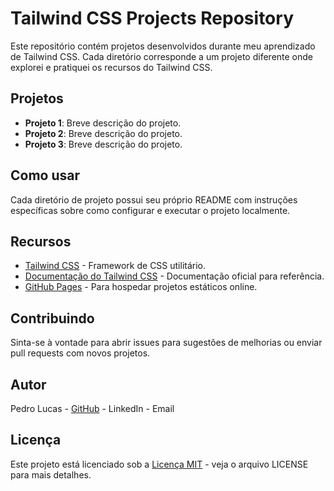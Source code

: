 # Tailwind CSS Projects Repository

Este repositório contém projetos desenvolvidos durante meu aprendizado de Tailwind CSS. Cada diretório corresponde a um projeto diferente onde explorei e pratiquei os recursos do Tailwind CSS.

## Projetos

- **Projeto 1**: Breve descrição do projeto.
- **Projeto 2**: Breve descrição do projeto.
- **Projeto 3**: Breve descrição do projeto.

## Como usar

Cada diretório de projeto possui seu próprio README com instruções específicas sobre como configurar e executar o projeto localmente.

## Recursos

- [Tailwind CSS](https://tailwindcss.com/) - Framework de CSS utilitário.
- [Documentação do Tailwind CSS](https://tailwindcss.com/docs) - Documentação oficial para referência.
- [GitHub Pages](https://pages.github.com/) - Para hospedar projetos estáticos online.

## Contribuindo

Sinta-se à vontade para abrir issues para sugestões de melhorias ou enviar pull requests com novos projetos.

## Autor

Pedro Lucas - [GitHub](https://github.com/PedroLucasDeveloper) - LinkedIn - Email

## Licença

Este projeto está licenciado sob a [Licença MIT](LICENSE) - veja o arquivo LICENSE para mais detalhes.
